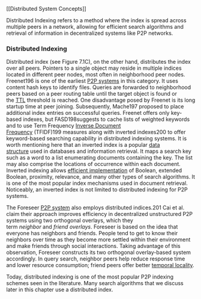[[Distributed System Concepts]]

Distributed Indexing refers to a method where the index is spread across multiple peers in a network, allowing for efficient search algorithms and retrieval of information in decentralized systems like P2P networks.

### Distributed Indexing

Distributed index (see Figure 7.1C), on the other hand, distributes the index over all peers. Pointers to a single object may reside in multiple indices located in different peer nodes, most often in neighborhood peer nodes. Freenet196 is one of the earliest [P2P systems](https://www.sciencedirect.com/topics/computer-science/p2p-network "Learn more about P2P systems from ScienceDirect's AI-generated Topic Pages") in this category. It uses content hash keys to identify files. Queries are forwarded to neighborhood peers based on a peer routing table until the target object is found or the [TTL](https://www.sciencedirect.com/topics/computer-science/time-to-live "Learn more about TTL from ScienceDirect's AI-generated Topic Pages") threshold is reached. One disadvantage posed by Freenet is its long startup time at peer joining. Subsequently, Mache197 proposed to place additional index entries on successful queries. Freenet offers only key-based indexes, but FASD198suggests to cache lists of weighted keywords and to use Term Frequency [Inverse Document Frequency](https://www.sciencedirect.com/topics/computer-science/inverse-document-frequency "Learn more about Inverse Document Frequency from ScienceDirect's AI-generated Topic Pages") (TFIDF)199 measures along with inverted indexes200 to offer keyword-based searching capability in distributed indexing systems. It is worth mentioning here that an inverted index is a popular [data structure](https://www.sciencedirect.com/topics/computer-science/data-structure "Learn more about data structure from ScienceDirect's AI-generated Topic Pages") used in databases and information retrieval. It maps a search key such as a word to a list enumerating documents containing the key. The list may also comprise the locations of occurrence within each document. Inverted indexing allows [efficient implementation](https://www.sciencedirect.com/topics/computer-science/efficient-implementation "Learn more about efficient implementation from ScienceDirect's AI-generated Topic Pages") of Boolean, extended Boolean, proximity, relevance, and many other types of search algorithms. It is one of the most popular index mechanisms used in document retrieval. Noticeably, an inverted index is not limited to distributed indexing for P2P systems.

The Foreseer [P2P system](https://www.sciencedirect.com/topics/computer-science/p2p-network "Learn more about P2P system from ScienceDirect's AI-generated Topic Pages") also employs distributed indices.201 Cai et al. claim their approach improves efficiency in decentralized unstructured P2P systems using two orthogonal overlays, which they term _neighbor_ and _friend overlays_. Foreseer is based on the idea that everyone has neighbors and friends. People tend to get to know their neighbors over time as they become more settled within their environment and make friends through social interactions. Taking advantage of this observation, Foreseer constructs its two orthogonal overlay-based system accordingly. In query search, neighbor peers help reduce response time and lower resource consumption; friend peers offer better [temporal locality](https://www.sciencedirect.com/topics/computer-science/temporal-locality "Learn more about temporal locality from ScienceDirect's AI-generated Topic Pages").

Today, distributed indexing is one of the most popular P2P indexing schemes seen in the literature. Many search algorithms that we discuss later in this chapter use a distributed index.